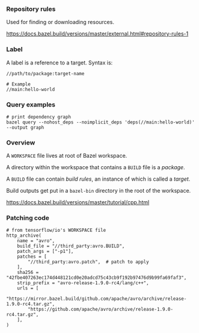 ### Repository rules

Used for finding or downloading resources.

https://docs.bazel.build/versions/master/external.html#repository-rules-1


### Label

A label is a reference to a target. Syntax is:

```
//path/to/package:target-name

# Example
//main:hello-world
```


### Query examples

```
# print dependency graph
bazel query --nohost_deps --noimplicit_deps 'deps(//main:hello-world)' --output graph
```


### Overview

A `WORKSPACE` file lives at root of Bazel workspace.

A directory within the workspace that contains a `BUILD` file is a *package*.

A `BUILD` file can contain *build rules*, an instance of which is called a *target*.

Build outputs get put in a `bazel-bin` directory in the root of the workspace.

https://docs.bazel.build/versions/master/tutorial/cpp.html


### Patching code

```
# from tensorflow/io's WORKSPACE file
http_archive(
    name = "avro",
    build_file = "//third_party:avro.BUILD",
    patch_args = ["-p1"],
    patches = [
        "//third_party:avro.patch",  # patch to apply
    ],
    sha256 = "42fbe407263ec174d448121cd0e20adcd75c43cb9f192b97476d9b99fa69faf3",
    strip_prefix = "avro-release-1.9.0-rc4/lang/c++",
    urls = [
        "https://mirror.bazel.build/github.com/apache/avro/archive/release-1.9.0-rc4.tar.gz",
        "https://github.com/apache/avro/archive/release-1.9.0-rc4.tar.gz",
    ],
)
```